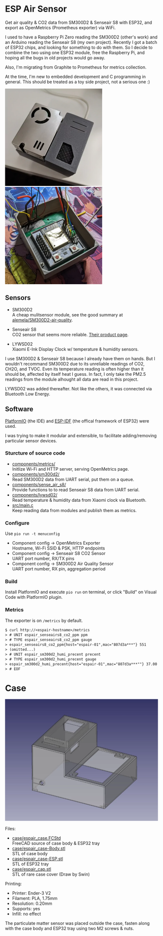 # ESP Air Sensor

Get air quality & CO2 data from SM300D2 & Senseair S8 with ESP32, and export
as OpenMetrics (Prometheus exporter) via WiFi.

I used to have a Raspberry Pi Zero reading the SM300D2 (other's work) and an
Arduino reading the Senseair S8 (my own project). Recently I got a batch of
ESP32 chips, and looking for something to do with them. So I decide to combine
the two using one ESP32 module, free the Raspberry Pi, and hoping all the bugs
in old projects would go away.

Also, I'm migrating from Graphite to Prometheus for metrics collection.

At the time, I'm new to embedded development and C programming in general.
This should be treated as a toy side project, not a serious one :)

<img alt="Top view of assembled case" src="/case/pictures/case_photo_top.webp" width="320" /><img alt="Inside of the semi-assembled case" src="/case/pictures/case_photo_inside.webp" width="320" />

## Sensors

* SM300D2\
  A cheap mulitsensor module, see the good summary at
  [alemela/SM300D2-air-quality](https://github.com/alemela/SM300D2-air-quality/).

* Senseair S8\
  CO2 sensor that seems more reliable.
  [Their product page](https://senseair.com/products/size-counts/s8-residential/).

* LYWSD02\
  Xiaomi E-Ink Display Clock w/ temperature & humidity sensors.

I use SM300D2 & Senseair S8 because I already have them on hands. But I
wouldn't recommand SM300D2 due to its unreliable readings of CO2, CH2O, and
TVOC. Even its temperature reading is often higher than it should be, affected
by itself heat I guess. In fact, I only take the PM2.5 readings from the module
alhought all data are read in this project.

LYWSD02 was added thereafter. Not like the others, it was connected via
Bluetooth Low Energy. 

## Software

[PlatformIO](https://platformio.org/) (the IDE) and
[ESP-IDF](https://docs.espressif.com/projects/esp-idf/en/latest/esp32/)
(the offical framework of ESP32) were used.

I was trying to make it modular and extensible, to facilitate adding/removing
particular sensor devices.

### Sturcture of source code

* [components/metrics/](/components/metrics/)\
  Initlize Wi-Fi and HTTP server, serving OpenMetrics page.
* [components/sm300d2/](/components/sm300d2/)\
  Read SM300D2 data from UART serial, put them on a queue.
* [components/sense_air_s8/](/components/sense_air_s8/)\
  Provide functions to to read Senseair S8 data from UART serial.
* [components/lywsd02/](/components/lywsd02/)\
  Read temperature & humidity data from Xiaomi clock via Bluetooth.
* [src/main.c](/src/main.c)\
  Keep reading data from modules and publish them as metrics.
 
### Configure

Use `pio run -t menuconfig`

* Component config -> OpenMetrics Exporter\
  Hostname, Wi-Fi SSID & PSK, HTTP endpoints
* Component config -> Senseair S8 CO2 Sensor\
  UART port number, RX/TX pins
* Component config -> SM300D2 Air Quality Sensor\
  UART port number, RX pin, aggregation period

### Build

Install PlatformIO and execute `pio run` on terminal, or click "Build" on
Visual Code with PlatformIO plugin.

### Metrics

The exporter is on `/metrics` by default.

```
$ curl http://<espair-hostname>/metrics
> # UNIT espair_senseairs8_co2_ppm ppm
> # TYPE espair_senseairs8_co2_ppm gauge
> espair_senseairs8_co2_ppm{host="espair-01",mac="807d3a***"} 551
> (omitted...)
> # UNIT espair_sm300d2_humi_precent precent
> # TYPE espair_sm300d2_humi_precent gauge
> espair_sm300d2_humi_precent{host="espair-01",mac="807d3a***""} 37.00
> # EOF
```

# Case

<img alt="Rendered case" src="/case/pictures/case_rendered.webp" height="400" />

Files:

* [case/espair_case.FCStd](/case/espair_case.FCStd)\
  FreeCAD source of case body & ESP32 tray
* [case/espair_case-Body.stl](/case/espair_case-Body.stl)\
  STL of case body
* [case/espair_case-ESP.stl](/case/espair_case-ESP.stl)\
  STL of ESP32 tray
* [case/espair_cap.stl](/case/espair_cap.stl)\
  STL of rare case cover (Draw by Swin)

Printing:

* Printer: Ender-3 V2
* Filament: PLA, 1.75mm
* Resolution: 0.20mm
* Supports: yes
* Infill: no effect

The particulate matter sensor was placed outside the case, fasten along with
the case body and ESP32 tray using two M2 screws & nuts.
